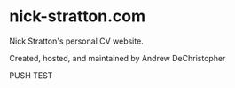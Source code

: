 # nick-stratton.com
Nick Stratton's personal CV website.

Created, hosted, and maintained by  Andrew DeChristopher

PUSH TEST
